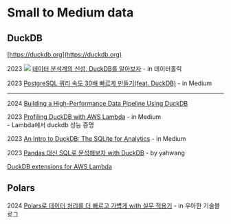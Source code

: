 # Small to Medium data

## DuckDB

[https://duckdb.org](https://duckdb.org)

2023 ![](<../.gitbook/assets/image (8).png>) [데이터 분석계의 신성, DuckDB를 알아보자](https://www.youtube.com/watch?v=LUHvc2cMvwA\&t=66s) - in 데이터홀릭

2023 [PostgreSQL 쿼리 속도 30배 빠르게 만들기(feat. DuckDB)](https://medium.com/bgpworks/postgresql-%EC%BF%BC%EB%A6%AC-%EC%86%8D%EB%8F%84-30%EB%B0%B0-%EB%B9%A0%EB%A5%B4%EA%B2%8C-%EB%A7%8C%EB%93%A4%EA%B8%B0-ecbe5cdf7e7a) - in Medium

***

2024 [Building a High-Performance Data Pipeline Using DuckDB](https://practicaldataengineering.substack.com/p/building-data-pipeline-using-duckdb?utm\_source=post-email-title\&publication\_id=1855168\&post\_id=149999857\&utm\_campaign=email-post-title\&isFreemail=true\&r=23ofr\&triedRedirect=true\&utm\_medium=email)

2023 [Profiling DuckDB with AWS Lambda](https://medium.com/@kkyon/profile-a-data-lake-built-with-aws-lambda-and-duckdb-2fc810ff9f4d) - in Medium\
&#x20; \- Lambda에서 duckdb 성능 증명

2023 [An Intro to DuckDB: The SQLite for Analytics](https://blog.det.life/an-intro-to-duckdb-the-sqlite-for-analytics-844a10e18454) - in Medium

2023 [Pandas 대신 SQL로 분석해보자 with DuckDB](https://yahwang.github.io/posts/100) - by yahwang

[DuckDB extensions for AWS Lambda](https://extensions.quacking.cloud/#available-extensions)



## Polars

2024 [Polars로 데이터 처리를 더 빠르고 가볍게 with 실무 적용기](https://techblog.woowahan.com/18632/) - in 우아한 기술블로그
